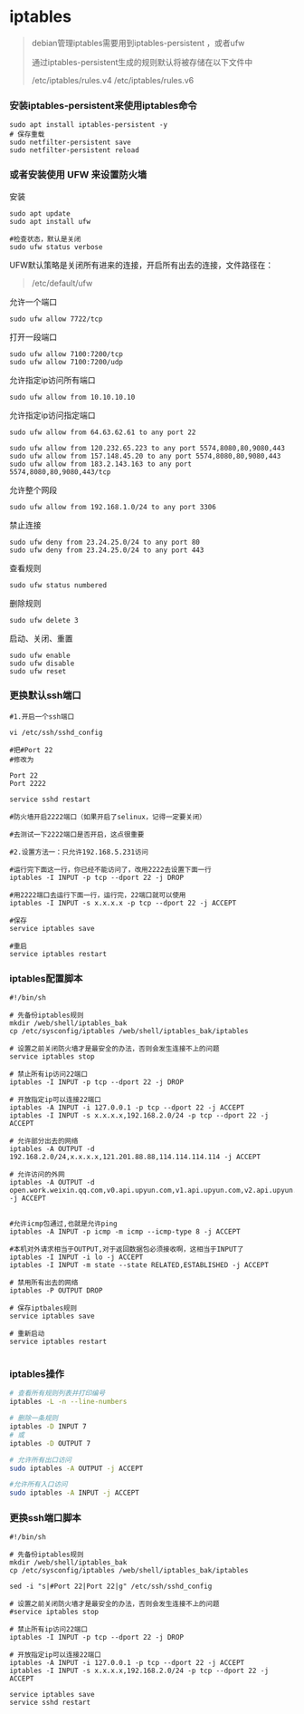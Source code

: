 # iptables



> debian管理iptables需要用到iptables-persistent ，或者ufw
>
> 通过iptables-persistent生成的规则默认将被存储在以下文件中
>
> /etc/iptables/rules.v4    /etc/iptables/rules.v6

### 安装iptables-persistent来使用iptables命令

```shell
sudo apt install iptables-persistent -y
# 保存重载
sudo netfilter-persistent save
sudo netfilter-persistent reload
```

### 或者安装使用 UFW 来设置防火墙

安装

```shell
sudo apt update
sudo apt install ufw

#检查状态，默认是关闭
sudo ufw status verbose
```

UFW默认策略是关闭所有进来的连接，开启所有出去的连接，文件路径在：

> /etc/default/ufw

允许一个端口

```shell
sudo ufw allow 7722/tcp
```

打开一段端口

```shell
sudo ufw allow 7100:7200/tcp
sudo ufw allow 7100:7200/udp
```

允许指定ip访问所有端口

```shell
sudo ufw allow from 10.10.10.10
```

允许指定ip访问指定端口

```shell
sudo ufw allow from 64.63.62.61 to any port 22

sudo ufw allow from 120.232.65.223 to any port 5574,8080,80,9080,443
sudo ufw allow from 157.148.45.20 to any port 5574,8080,80,9080,443
sudo ufw allow from 183.2.143.163 to any port 5574,8080,80,9080,443/tcp
```

允许整个网段

```shell
sudo ufw allow from 192.168.1.0/24 to any port 3306
```

禁止连接

```shell
sudo ufw deny from 23.24.25.0/24 to any port 80
sudo ufw deny from 23.24.25.0/24 to any port 443
```

查看规则

```shell
sudo ufw status numbered
```

删除规则

```shell
sudo ufw delete 3
```

启动、关闭、重置

```shell
sudo ufw enable
sudo ufw disable
sudo ufw reset
```



### 更换默认ssh端口

```shell
#1.开启一个ssh端口

vi /etc/ssh/sshd_config

#把#Port 22
#修改为

Port 22
Port 2222

service sshd restart

#防火墙开启2222端口（如果开启了selinux，记得一定要关闭）

#去测试一下2222端口是否开启，这点很重要

#2.设置方法一：只允许192.168.5.231访问

#运行完下面这一行，你已经不能访问了，改用2222去设置下面一行
iptables -I INPUT -p tcp --dport 22 -j DROP

#用2222端口去运行下面一行，运行完，22端口就可以使用
iptables -I INPUT -s x.x.x.x -p tcp --dport 22 -j ACCEPT

#保存
service iptables save

#重启
service iptables restart
```



### iptables配置脚本

```SHELL
#!/bin/sh

# 先备份iptables规则
mkdir /web/shell/iptables_bak
cp /etc/sysconfig/iptables /web/shell/iptables_bak/iptables

# 设置之前关闭防火墙才是最安全的办法，否则会发生连接不上的问题
service iptables stop

# 禁止所有ip访问22端口
iptables -I INPUT -p tcp --dport 22 -j DROP

# 开放指定ip可以连接22端口
iptables -A INPUT -i 127.0.0.1 -p tcp --dport 22 -j ACCEPT
iptables -I INPUT -s x.x.x.x,192.168.2.0/24 -p tcp --dport 22 -j ACCEPT

# 允许部分出去的网络  			
iptables -A OUTPUT -d 192.168.2.0/24,x.x.x.x,121.201.88.88,114.114.114.114 -j ACCEPT    
   
# 允许访问的外网
iptables -A OUTPUT -d open.work.weixin.qq.com,v0.api.upyun.com,v1.api.upyun.com,v2.api.upyun.com,v3.api.upyun.com,graph.qq.com,apis.map.qq.com,api.weixin.qq.com,login.weixin.qq.com,wx.qq.com,api.weibo.com,js4.jobui.com,css4.jobui.com,m.jobui.com,www.jobui.com,apis.jobui.com -j ACCEPT


#允许icmp包通过,也就是允许ping
iptables -A INPUT -p icmp -m icmp --icmp-type 8 -j ACCEPT

#本机对外请求相当于OUTPUT,对于返回数据包必须接收啊，这相当于INPUT了
iptables -I INPUT -i lo -j ACCEPT
iptables -I INPUT -m state --state RELATED,ESTABLISHED -j ACCEPT

# 禁用所有出去的网络
iptables -P OUTPUT DROP

# 保存iptbales规则
service iptables save

# 重新启动
service iptables restart 


```



### iptables操作

```bash
# 查看所有规则列表并打印编号
iptables -L -n --line-numbers

# 删除一条规则
iptables -D INPUT 7
# 或
iptables -D OUTPUT 7

# 允许所有出口访问
sudo iptables -A OUTPUT -j ACCEPT

#允许所有入口访问
sudo iptables -A INPUT -j ACCEPT

```



### 更换ssh端口脚本

```shell
#!/bin/sh

# 先备份iptables规则
mkdir /web/shell/iptables_bak
cp /etc/sysconfig/iptables /web/shell/iptables_bak/iptables

sed -i "s|#Port 22|Port 22|g" /etc/ssh/sshd_config

# 设置之前关闭防火墙才是最安全的办法，否则会发生连接不上的问题
#service iptables stop

# 禁止所有ip访问22端口
iptables -I INPUT -p tcp --dport 22 -j DROP

# 开放指定ip可以连接22端口
iptables -A INPUT -i 127.0.0.1 -p tcp --dport 22 -j ACCEPT
iptables -I INPUT -s x.x.x.x,192.168.2.0/24 -p tcp --dport 22 -j ACCEPT

service iptables save
service sshd restart
```
